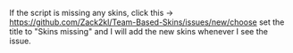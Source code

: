 If the script is missing any skins, 
click this -> https://github.com/Zack2kl/Team-Based-Skins/issues/new/choose
set the title to "Skins missing" and I will add the new skins whenever I see the issue.
